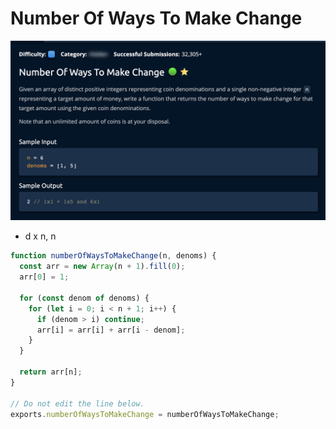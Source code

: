 # Number Of Ways To Make Change

![](<../../../.gitbook/assets/Screenshot 2023-01-22 at 23.07.12.png>)



* d x n, n

```jsx
function numberOfWaysToMakeChange(n, denoms) {
  const arr = new Array(n + 1).fill(0);
  arr[0] = 1;
  
  for (const denom of denoms) {
    for (let i = 0; i < n + 1; i++) {
      if (denom > i) continue;
      arr[i] = arr[i] + arr[i - denom];
    }
  }

  return arr[n];
}

// Do not edit the line below.
exports.numberOfWaysToMakeChange = numberOfWaysToMakeChange;
```
